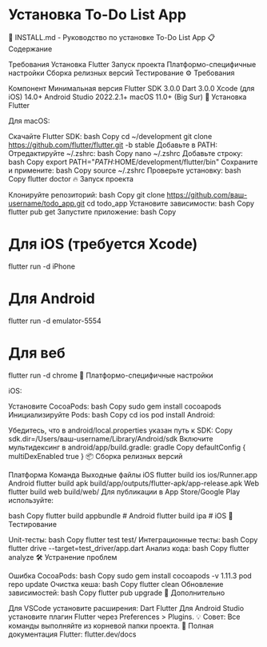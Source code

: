 # Установка To-Do List App
📲 INSTALL.md - Руководство по установке To-Do List App
📋 Содержание

Требования
Установка Flutter
Запуск проекта
Платформо-специфичные настройки
Сборка релизных версий
Тестирование
⚙️ Требования

Компонент	Минимальная версия
Flutter SDK	3.0.0
Dart	3.0.0
Xcode (для iOS)	14.0+
Android Studio	2022.2.1+
macOS	11.0+ (Big Sur)
🚀 Установка Flutter

Для macOS:

Скачайте Flutter SDK:
bash
Copy
cd ~/development
git clone https://github.com/flutter/flutter.git -b stable
Добавьте в PATH:
Отредактируйте ~/.zshrc:
bash
Copy
nano ~/.zshrc
Добавьте строку:
bash
Copy
export PATH="$PATH:$HOME/development/flutter/bin"
Сохраните и примените:
bash
Copy
source ~/.zshrc
Проверьте установку:
bash
Copy
flutter doctor
🔥 Запуск проекта

Клонируйте репозиторий:
bash
Copy
git clone https://github.com/ваш-username/todo_app.git
cd todo_app
Установите зависимости:
bash
Copy
flutter pub get
Запустите приложение:
bash
Copy
# Для iOS (требуется Xcode)
flutter run -d iPhone

# Для Android
flutter run -d emulator-5554

# Для веб
flutter run -d chrome
📱 Платформо-специфичные настройки

iOS:

Установите CocoaPods:
bash
Copy
sudo gem install cocoapods
Инициализируйте Pods:
bash
Copy
cd ios
pod install
Android:

Убедитесь, что в android/local.properties указан путь к SDK:
Copy
sdk.dir=/Users/ваш-username/Library/Android/sdk
Включите мультидекcинг в android/app/build.gradle:
gradle
Copy
defaultConfig {
    multiDexEnabled true
}
📦 Сборка релизных версий

Платформа	Команда	Выходные файлы
iOS	flutter build ios	ios/Runner.app
Android	flutter build apk	build/app/outputs/flutter-apk/app-release.apk
Web	flutter build web	build/web/
Для публикации в App Store/Google Play используйте:

bash
Copy
flutter build appbundle  # Android
flutter build ipa       # iOS
🧪 Тестирование

Unit-тесты:
bash
Copy
flutter test test/
Интеграционные тесты:
bash
Copy
flutter drive --target=test_driver/app.dart
Анализ кода:
bash
Copy
flutter analyze
🛠️ Устранение проблем

Ошибка CocoaPods:
bash
Copy
sudo gem install cocoapods -v 1.11.3
pod repo update
Очистка кеша:
bash
Copy
flutter clean
Обновление зависимостей:
bash
Copy
flutter pub upgrade
🌟 Дополнительно

Для VSCode установите расширения:
Dart
Flutter
Для Android Studio установите плагин Flutter через Preferences > Plugins.
💡 Совет: Все команды выполняйте из корневой папки проекта.
📌 Полная документация Flutter: flutter.dev/docs
